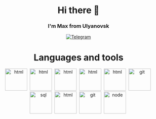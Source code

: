 <div id="header" align="center">
	<h1> Hi there 👋</h1>
  <h3>I'm Max from Ulyanovsk</h3>
</div>  

<div id="socials" align="center">
	<a href="https://t.me/lm201111">
		<img src="https://img.shields.io/badge/Telegram-blue?style=for-the-badge&logo=telegram&logoColor=white" alt="Telegram"/>
	</a>
</div>

<div id="languages" align="center">
<h1> Languages and tools </h1>
</div>	

<div id="icons" align="center">
<img src="https://cdn.jsdelivr.net/gh/devicons/devicon/icons/java/java-original.svg" title="html" width="70" height="70"/>&nbsp;
<img src="https://cdn.jsdelivr.net/gh/devicons/devicon/icons/spring/spring-original-wordmark.svg"  title="html" width="70" height="70"/>&nbsp;
<img src="https://cdn.jsdelivr.net/gh/devicons/devicon/icons/docker/docker-original-wordmark.svg" title="html" width="70" height="70"/>&nbsp;
<img src="https://cdn.jsdelivr.net/gh/devicons/devicon/icons/kubernetes/kubernetes-plain.svg" title="html" width="70" height="70"/>&nbsp;
<img src="https://cdn.jsdelivr.net/gh/devicons/devicon/icons/linux/linux-original.svg"  title="html" width="70" height="70"/>&nbsp;
<img src="https://cdn.jsdelivr.net/gh/devicons/devicon/icons/git/git-plain.svg" title="git" width="70" height="70"/>&nbsp;
<img src="https://cdn.jsdelivr.net/gh/devicons/devicon/icons/postgresql/postgresql-original.svg" title="sql" width="70" height="70"/>&nbsp;
<img src="https://cdn.jsdelivr.net/gh/devicons/devicon/icons/html5/html5-original.svg" title="html" width="70" height="70"/>&nbsp;
<img src="https://cdn.jsdelivr.net/gh/devicons/devicon/icons/git/git-plain.svg" title="git" width="70" height="70"/>&nbsp;
<img src="https://cdn.jsdelivr.net/gh/devicons/devicon/icons/nodejs/nodejs-original.svg" title="node" width="70" height="70"/>&nbsp;
</div>	

<!--
**lm201111/lm201111** is a ✨ _special_ ✨ repository because its `README.md` (this file) appears on your GitHub profile.

Here are some ideas to get you started:

- 🔭 I’m currently working on ...
- 🌱 I’m currently learning ...
- 👯 I’m looking to collaborate on ...
- 🤔 I’m looking for help with ...
- 💬 Ask me about ...
- 📫 How to reach me: ...
- 😄 Pronouns: ...
- ⚡ Fun fact: ...
-->
